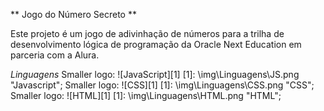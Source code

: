 ** Jogo do Número Secreto **

Este projeto é um jogo de adivinhação de números para a trilha de desenvolvimento lógica de programação da Oracle Next Education em parceria com a Alura.

*Linguagens*
Smaller logo: ![JavaScript][1] [1]: \img\Linguagens\JS.png "Javascript"; Smaller logo: ![CSS][1] [1]: \img\Linguagens\CSS.png "CSS"; Smaller logo: ![HTML][1] [1]: \img\Linguagens\HTML.png "HTML";